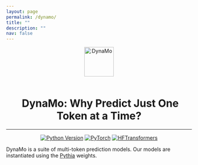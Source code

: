 ```yaml
---
layout: page
permalink: /dynamo/
title: ""
description: ""
nav: false
---
```


<div align="center">
  <img src="{{ site.baseurl }}/assets/img/dynamo_logo.png" alt="DynaMo" width="80" align="center" />
</div>

<br>

<div align="center">
  <h1>&nbsp;DynaMo: Why Predict Just One Token at a Time?</h1>
</div>

***

<div align="center">

  <a href="">![Python Version](https://img.shields.io/badge/python-v3.10-blue)</a>
  <a href="">![PyTorch](https://img.shields.io/badge/pytorch-v2.0.1-e74a2b)</a>
  <a href="">![HFTransformers](https://img.shields.io/badge/transformers-v4.30.0-8a2be2)</a>

</div>

DynaMo is a suite of multi-token prediction models. Our models are instantiated using the [Pythia](https://github.com/EleutherAI/pythia) weights.